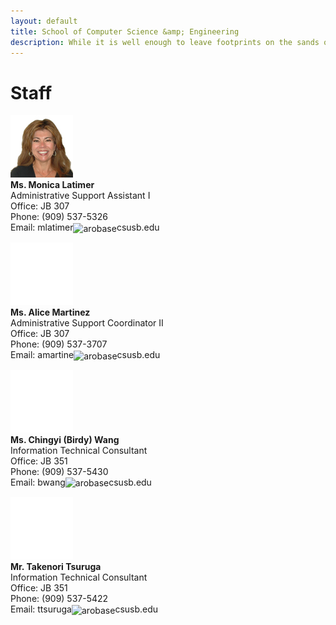```yaml
---
layout: default
title: School of Computer Science &amp; Engineering
description: While it is well enough to leave footprints on the sands of time, it is even more important to make sure they point in a commendable direction. – James Branch Cabell
---
```


# Staff

<p><img src="photos/Monica_Latimer.jpg" alt="Ms. Monica Latimer" /><br /> 
<strong>Ms. Monica Latimer</strong><br /> 
Administrative Support Assistant I<br /> 
Office: JB 307<br /> 
Phone: (909) 537-5326<br /> 
Email: mlatimer<img style="height: 1em; vertical-align: middle" src="../../assets/img/arobase.jpg" alt="arobase" />csusb.edu</p> 

<p><img src="../faculty/part-time/photos/Empty.gif" alt="Ms. Alice Martinez" /><br /> 
<strong>Ms. Alice Martinez</strong><br /> 
Administrative Support Coordinator II<br /> 
Office: JB 307<br /> 
Phone: (909) 537-3707<br /> 
Email: amartine<img style="height: 1em; vertical-align: middle" src="../../assets/img/arobase.jpg" alt="arobase" />csusb.edu</p> 

<p><img src="../faculty/part-time/photos/Empty.gif" alt="Ms. Chingyi (Birdy) Wang" /><br /> 
<strong>Ms. Chingyi (Birdy) Wang</strong><br /> 
Information Technical Consultant<br /> 
Office: JB 351<br /> 
Phone: (909) 537-5430<br /> 
Email: bwang<img style="height: 1em; vertical-align: middle" src="../../assets/img/arobase.jpg" alt="arobase" />csusb.edu</p> 

<p><img src="../faculty/part-time/photos/Empty.gif" alt="Mr. Takenori Tsuruga" /><br /> 
<strong>Mr. Takenori Tsuruga</strong><br /> 
Information Technical Consultant<br /> 
Office: JB 351<br /> 
Phone: (909) 537-5422<br /> 
Email: ttsuruga<img style="height: 1em; vertical-align: middle" src="../../assets/img/arobase.jpg" alt="arobase" />csusb.edu</p> 

